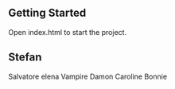 ## Getting Started
Open index.html to start the project.


## Stefan
Salvatore
elena
Vampire
Damon
Caroline
Bonnie
